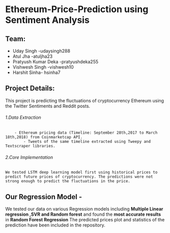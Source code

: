 # Ethereum-Price-Prediction using Sentiment Analysis
 ## Team:
- Uday Singh -udaysingh288
- Atul Jha   -atuljha23
- Pratyush Kumar Deka -pratyushdeka255
- Vishwesh Singh -vishwesh10
- Harshit Sinha- hsinha7
 

## Project Details:
This project is predicting the fluctuations of cryptocurrency Ethereum using the Twitter Sentiments and Reddit posts.
###### 1.Data Extraction
		- Ethereum pricing data (Timeline: September 28th,2017 to March 18th,2018) from Coinmarketcap API.
            - Tweets of the same timeline extracted using Tweepy and Textscraper libraries.
###### 2.Core Implementation
	We tested LSTM deep learning model first using historical prices to predict future prices of cryptocurrency. The predictions were not strong enough to predict the fluctuations in the price.

## Our Regression Model -
We tested our data on various Regression models including **Multiple Linear regression ,SVR and Random forest** and found the **most accurate results** in **Random Forest Regression** 
The predicted prices plot and statistics of the prediction have been included in the repository.               
